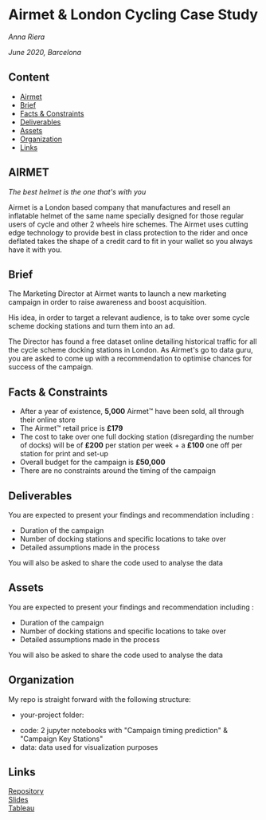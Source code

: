 
#  Airmet & London Cycling Case Study
*Anna Riera*

*June 2020, Barcelona*

## Content
- [Airmet](#airmet)
- [Brief](#brief)
- [Facts & Constraints](#facts-constraints)
- [Deliverables](#deliverables)
- [Assets](#assets)
- [Organization](#organization)
- [Links](#links)

## AIRMET
*The best helmet is the one that's with you*

Airmet is a London based company that manufactures and resell an inflatable helmet of the same name specially designed for those regular users of cycle and other 2 wheels hire schemes. The Airmet uses cutting edge technology to provide best in class protection to the rider and once deflated takes the shape of a credit card to fit in your wallet so you always have it with you.

## Brief
The Marketing Director at Airmet wants to launch a new marketing campaign in order to raise awareness and boost acquisition.

His idea, in order to target a relevant audience, is to take over some cycle scheme docking stations and turn them into an ad.

The Director has found a free dataset online detailing historical traffic for all the cycle scheme docking stations in London. As Airmet's go to data guru, you are asked to come up with a recommendation to optimise chances for success of the campaign.

## Facts & Constraints
- After a year of existence, **5,000** Airmet™️ have been sold, all through their online store
- The Airmet™️ retail price is **£179**
- The cost to take over one full docking station (disregarding the number of docks) will be of **£200** per station per week + a **£100** one off per station for print and set-up
- Overall budget for the campaign is **£50,000**
- There are no constraints around the timing of the campaign

## Deliverables
You are expected to present your findings and recommendation including :

- Duration of the campaign
- Number of docking stations and specific locations to take over
- Detailed assumptions made in the process

You will also be asked to share the code used to analyse the data

## Assets
You are expected to present your findings and recommendation including :

- Duration of the campaign
- Number of docking stations and specific locations to take over
- Detailed assumptions made in the process

You will also be asked to share the code used to analyse the data

## Organization

My repo is straight forward with the following structure:
* your-project folder:
- code: 2 jupyter notebooks with "Campaign timing prediction" & "Campaign Key Stations"
- data: data used for visualization purposes


## Links

[Repository](https://github.com/arierap/airmet_case)  
[Slides](https://slides.com/arierapa/airmet_case)  
[Tableau](https://public.tableau.com/profile/arierap#!/vizhome/airmet_case/StationSelectionDashboard)  

